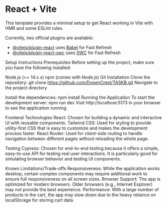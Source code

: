 # React + Vite

This template provides a minimal setup to get React working in Vite with HMR and some ESLint rules.

Currently, two official plugins are available:

- [@vitejs/plugin-react](https://github.com/vitejs/vite-plugin-react/blob/main/packages/plugin-react/README.md) uses [Babel](https://babeljs.io/) for Fast Refresh
- [@vitejs/plugin-react-swc](https://github.com/vitejs/vite-plugin-react-swc) uses [SWC](https://swc.rs/) for Fast Refresh

Setup Instructions
Prerequisites
Before setting up the project, make sure you have the following installed:

Node.js (>= 14.x.x)
npm (comes with Node.js)
Git
Installation
Clone the repository:
git clone https://github.com/DypenCrest/TASKB.git
Navigate to the project directory

Install the dependencies:
npm install
Running the Application
To start the development server:
npm run dev
Visit http://localhost:5173 in your browser to see the application running.


Frontend Technologies
React: Chosen for building a dynamic and interactive UI with reusable components.
Tailwind CSS: Used for styling to provide utility-first CSS that is easy to customize and makes the development process faster.
React Router: Used for client-side routing to handle navigation between different pages without reloading the whole page.

Testing
Cypress: Chosen for end-to-end testing because it offers a simple, easy-to-use API for testing real user interactions. It is particularly good for simulating browser behavior and testing UI components.


Known Limitations/Trade-offs
Responsiveness: While the application works desktop, certain complex components may require additional work to ensure full responsiveness on all screen sizes.
Browser Support: The app is optimized for modern browsers. Older browsers (e.g., Internet Explorer) may not provide the best experience.
Performance: With a large number of products in the cart, the app may slow down due to the heavy reliance on localStorage for storing cart data.